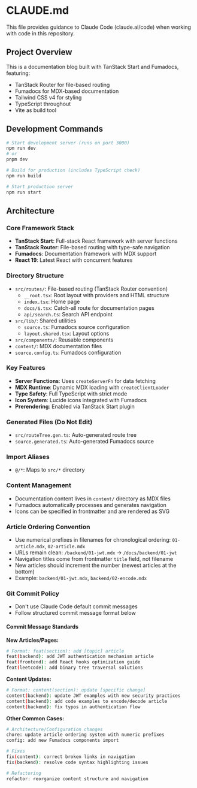 # CLAUDE.md

This file provides guidance to Claude Code (claude.ai/code) when working with code in this repository.

## Project Overview

This is a documentation blog built with TanStack Start and Fumadocs, featuring:
- TanStack Router for file-based routing
- Fumadocs for MDX-based documentation
- Tailwind CSS v4 for styling
- TypeScript throughout
- Vite as build tool

## Development Commands

```bash
# Start development server (runs on port 3000)
npm run dev
# or
pnpm dev

# Build for production (includes TypeScript check)
npm run build

# Start production server
npm run start
```

## Architecture

### Core Framework Stack
- **TanStack Start**: Full-stack React framework with server functions
- **TanStack Router**: File-based routing with type-safe navigation
- **Fumadocs**: Documentation framework with MDX support
- **React 19**: Latest React with concurrent features

### Directory Structure
- `src/routes/`: File-based routing (TanStack Router convention)
  - `__root.tsx`: Root layout with providers and HTML structure
  - `index.tsx`: Home page
  - `docs/$.tsx`: Catch-all route for documentation pages
  - `api/search.ts`: Search API endpoint
- `src/lib/`: Shared utilities
  - `source.ts`: Fumadocs source configuration
  - `layout.shared.tsx`: Layout options
- `src/components/`: Reusable components
- `content/`: MDX documentation files
- `source.config.ts`: Fumadocs configuration

### Key Features
- **Server Functions**: Uses `createServerFn` for data fetching
- **MDX Runtime**: Dynamic MDX loading with `createClientLoader`
- **Type Safety**: Full TypeScript with strict mode
- **Icon System**: Lucide icons integrated with Fumadocs
- **Prerendering**: Enabled via TanStack Start plugin

### Generated Files (Do Not Edit)
- `src/routeTree.gen.ts`: Auto-generated route tree
- `source.generated.ts`: Auto-generated Fumadocs source

### Import Aliases
- `@/*`: Maps to `src/*` directory

### Content Management
- Documentation content lives in `content/` directory as MDX files
- Fumadocs automatically processes and generates navigation
- Icons can be specified in frontmatter and are rendered as SVG

### Article Ordering Convention
- Use numerical prefixes in filenames for chronological ordering: `01-article.mdx`, `02-article.mdx`
- URLs remain clean: `/backend/01-jwt.mdx` → `/docs/backend/01-jwt` 
- Navigation titles come from frontmatter `title` field, not filename
- New articles should increment the number (newest articles at the bottom)
- Example: `backend/01-jwt.mdx`, `backend/02-encode.mdx`

### Git Commit Policy
- Don't use Claude Code default commit messages
- Follow structured commit message format below

#### Commit Message Standards

**New Articles/Pages:**
```bash
# Format: feat(section): add [topic] article
feat(backend): add JWT authentication mechanism article
feat(frontend): add React hooks optimization guide  
feat(leetcode): add binary tree traversal solutions
```

**Content Updates:**
```bash
# Format: content(section): update [specific change]
content(backend): update JWT examples with new security practices
content(backend): add code examples to encode/decode article
content(backend): fix typos in authentication flow
```

**Other Common Cases:**
```bash
# Architecture/Configuration changes
chore: update article ordering system with numeric prefixes
config: add new Fumadocs components import

# Fixes
fix(content): correct broken links in navigation
fix(backend): resolve code syntax highlighting issues

# Refactoring
refactor: reorganize content structure and navigation
```
